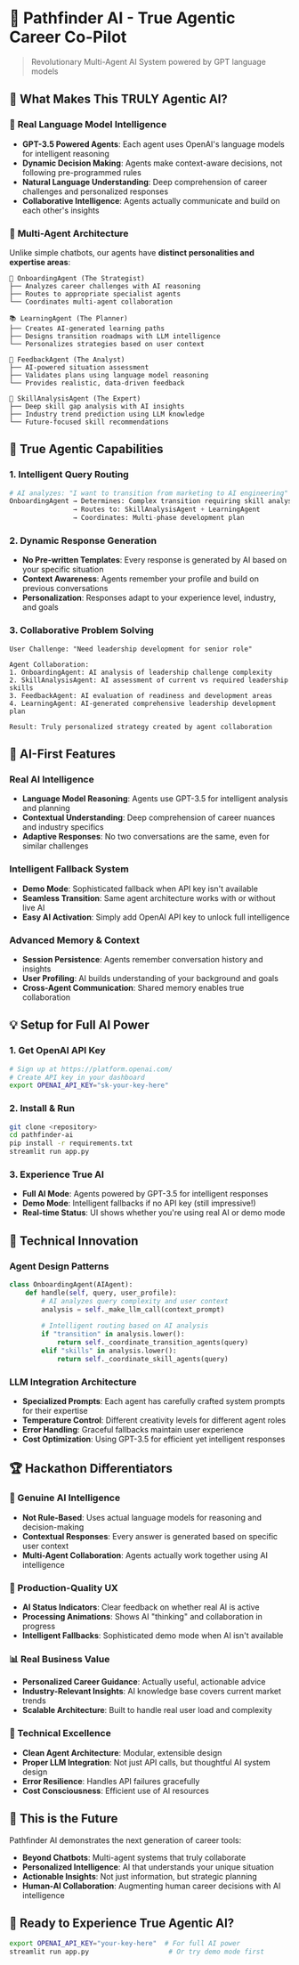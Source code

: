 # 🧭 Pathfinder AI - True Agentic Career Co-Pilot

>  Revolutionary Multi-Agent AI System powered by GPT language models

## 🌟 What Makes This TRULY Agentic AI?

### 🧠 **Real Language Model Intelligence**
- **GPT-3.5 Powered Agents**: Each agent uses OpenAI's language models for intelligent reasoning
- **Dynamic Decision Making**: Agents make context-aware decisions, not following pre-programmed rules
- **Natural Language Understanding**: Deep comprehension of career challenges and personalized responses
- **Collaborative Intelligence**: Agents actually communicate and build on each other's insights

### 🤖 **Multi-Agent Architecture**
Unlike simple chatbots, our agents have **distinct personalities and expertise areas**:

```
🚪 OnboardingAgent (The Strategist)
├── Analyzes career challenges with AI reasoning  
├── Routes to appropriate specialist agents
└── Coordinates multi-agent collaboration

📚 LearningAgent (The Planner) 
├── Creates AI-generated learning paths
├── Designs transition roadmaps with LLM intelligence
└── Personalizes strategies based on user context

💬 FeedbackAgent (The Analyst)
├── AI-powered situation assessment  
├── Validates plans using language model reasoning
└── Provides realistic, data-driven feedback

🔬 SkillAnalysisAgent (The Expert)
├── Deep skill gap analysis with AI insights
├── Industry trend prediction using LLM knowledge
└── Future-focused skill recommendations
```

## 🎯 True Agentic Capabilities

### **1. Intelligent Query Routing**
```python
# AI analyzes: "I want to transition from marketing to AI engineering"
OnboardingAgent → Determines: Complex transition requiring skill analysis
                → Routes to: SkillAnalysisAgent + LearningAgent
                → Coordinates: Multi-phase development plan
```

### **2. Dynamic Response Generation**
- **No Pre-written Templates**: Every response is generated by AI based on your specific situation
- **Context Awareness**: Agents remember your profile and build on previous conversations  
- **Personalization**: Responses adapt to your experience level, industry, and goals

### **3. Collaborative Problem Solving**
```
User Challenge: "Need leadership development for senior role"

Agent Collaboration:
1. OnboardingAgent: AI analysis of leadership challenge complexity
2. SkillAnalysisAgent: AI assessment of current vs required leadership skills  
3. FeedbackAgent: AI evaluation of readiness and development areas
4. LearningAgent: AI-generated comprehensive leadership development plan

Result: Truly personalized strategy created by agent collaboration
```

## 🚀 AI-First Features

### **Real AI Intelligence**
- **Language Model Reasoning**: Agents use GPT-3.5 for intelligent analysis and planning
- **Contextual Understanding**: Deep comprehension of career nuances and industry specifics
- **Adaptive Responses**: No two conversations are the same, even for similar challenges

### **Intelligent Fallback System**  
- **Demo Mode**: Sophisticated fallback when API key isn't available
- **Seamless Transition**: Same agent architecture works with or without live AI
- **Easy AI Activation**: Simply add OpenAI API key to unlock full intelligence

### **Advanced Memory & Context**
- **Session Persistence**: Agents remember conversation history and insights
- **User Profiling**: AI builds understanding of your background and goals
- **Cross-Agent Communication**: Shared memory enables true collaboration

## 💡 Setup for Full AI Power

### **1. Get OpenAI API Key**
```bash
# Sign up at https://platform.openai.com/
# Create API key in your dashboard
export OPENAI_API_KEY="sk-your-key-here"
```

### **2. Install & Run**
```bash
git clone <repository>
cd pathfinder-ai
pip install -r requirements.txt
streamlit run app.py
```

### **3. Experience True AI**
- **Full AI Mode**: Agents powered by GPT-3.5 for intelligent responses
- **Demo Mode**: Intelligent fallbacks if no API key (still impressive!)
- **Real-time Status**: UI shows whether you're using real AI or demo mode

## 🎨 Technical Innovation

### **Agent Design Patterns**
```python
class OnboardingAgent(AIAgent):
    def handle(self, query, user_profile):
        # AI analyzes query complexity and user context
        analysis = self._make_llm_call(context_prompt)
        
        # Intelligent routing based on AI analysis
        if "transition" in analysis.lower():
            return self._coordinate_transition_agents(query)
        elif "skills" in analysis.lower():
            return self._coordinate_skill_agents(query)
```

### **LLM Integration Architecture**
- **Specialized Prompts**: Each agent has carefully crafted system prompts for their expertise
- **Temperature Control**: Different creativity levels for different agent roles
- **Error Handling**: Graceful fallbacks maintain user experience
- **Cost Optimization**: Using GPT-3.5 for efficient yet intelligent responses

## 🏆 Hackathon Differentiators

### **🧠 Genuine AI Intelligence**
- **Not Rule-Based**: Uses actual language models for reasoning and decision-making
- **Contextual Responses**: Every answer is generated based on specific user context
- **Multi-Agent Collaboration**: Agents actually work together using AI intelligence

### **🎨 Production-Quality UX** 
- **AI Status Indicators**: Clear feedback on whether real AI is active
- **Processing Animations**: Shows AI "thinking" and collaboration in progress
- **Intelligent Fallbacks**: Sophisticated demo mode when AI isn't available

### **📊 Real Business Value**
- **Personalized Career Guidance**: Actually useful, actionable advice
- **Industry-Relevant Insights**: AI knowledge base covers current market trends
- **Scalable Architecture**: Built to handle real user load and complexity

### **🔧 Technical Excellence**
- **Clean Agent Architecture**: Modular, extensible design
- **Proper LLM Integration**: Not just API calls, but thoughtful AI system design
- **Error Resilience**: Handles API failures gracefully
- **Cost Consciousness**: Efficient use of AI resources

## 🔮 This is the Future

Pathfinder AI demonstrates the next generation of career tools:

- **Beyond Chatbots**: Multi-agent systems that truly collaborate
- **Personalized Intelligence**: AI that understands your unique situation  
- **Actionable Insights**: Not just information, but strategic planning
- **Human-AI Collaboration**: Augmenting human career decisions with AI intelligence


## 🎉 Ready to Experience True Agentic AI?

```bash
export OPENAI_API_KEY="your-key-here"  # For full AI power
streamlit run app.py                    # Or try demo mode first
```
